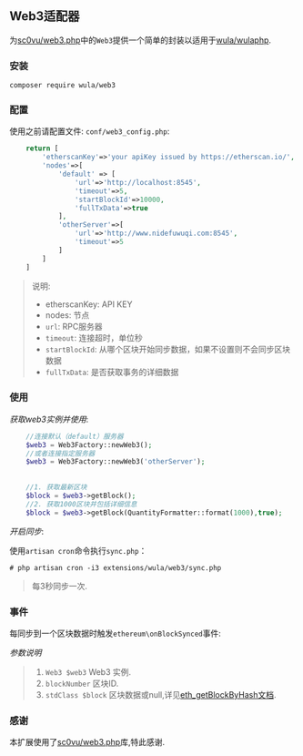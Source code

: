 ## Web3适配器
为[sc0vu/web3.php](https://packagist.org/packages/sc0vu/web3.php)中的`Web3`提供一个简单的封装以适用于[wula/wulaphp](https://packagist.org/packages/wula/wulaphp).

### 安装

`composer require wula/web3`

### 配置

使用之前请配置文件: `conf/web3_config.php`:

```php
    return [
        'etherscanKey'=>'your apiKey issued by https://etherscan.io/',
        'nodes'=>[
            'default' => [
                'url'=>'http://localhost:8545',
                'timeout'=>5,
                'startBlockId'=>10000,
                'fullTxData'=>true
            ],
            'otherServer'=>[
                'url'=>'http://www.nidefuwuqi.com:8545',
                'timeout'=>5
            ]
        ]
    ]
```
> 说明:
> * etherscanKey: API KEY
> * nodes: 节点 
> * `url`: RPC服务器
> * `timeout`: 连接超时，单位秒
> * `startBlockId`: 从哪个区块开始同步数据，如果不设置则不会同步区块数据
> * `fullTxData`: 是否获取事务的详细数据

### 使用

*获取web3实例并使用*:

```php
    //连接默认（default）服务器
    $web3 = Web3Factory::newWeb3();
    //或者连接指定服务器
    $web3 = Web3Factory::newWeb3('otherServer');
    
    
    //1. 获取最新区块
    $block = $web3->getBlock();
    //2. 获取1000区块并包括详细信息
    $block = $web3->getBlock(QuantityFormatter::format(1000),true); 
```

*开启同步*:

使用`artisan cron`命令执行`sync.php`：

`# php artisan cron -i3 extensions/wula/web3/sync.php`

> 每3秒同步一次.

### 事件
每同步到一个区块数据时触发`ethereum\onBlockSynced`事件:

*参数说明*

> 1. `Web3 $web3` Web3 实例.
> 2. `blockNumber` 区块ID.
> 3. `stdClass $block` 区块数据或null,详见[eth_getBlockByHash文档](https://github.com/ethereum/wiki/wiki/JSON-RPC#eth_getblockbyhash).

### 感谢

本扩展使用了[sc0vu/web3.php](https://packagist.org/packages/sc0vu/web3.php)库,特此感谢.
